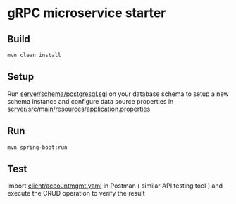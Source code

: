 # gRPC microservice starter

## Build

``` mvn clean install ```

## Setup

Run [server/schema/postgresql.sql](server/schema/postgresql.sql) on your database schema to setup a new schema instance and configure data source properties in  [server/src/main/resources/application.properties](server/src/main/resources/application.properties)

## Run

``` mvn spring-boot:run ```

## Test

Import [client/accountmgmt.yaml](client/accountmgmt.yaml) in Postman ( similar API testing tool ) and execute the CRUD operation to verify the result

